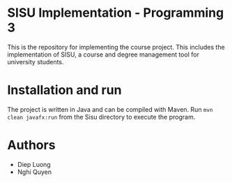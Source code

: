 # SISU Implementation - Programming 3
This is the repository for implementing the course project. This includes the implementation of SISU, a course and degree management tool for university students.

# Installation and run
The project is written in Java and can be compiled with Maven. Run `mvn clean javafx:run` from the Sisu directory to execute the program.

# Authors
<ul>
  <li> Diep Luong
  <li> Nghi Quyen
<ul>
